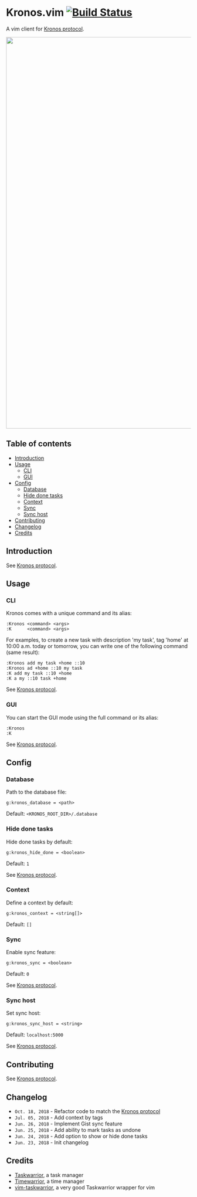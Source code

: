 # Kronos.vim [![Build Status](https://travis-ci.org/kronos-io/kronos.vim.svg?branch=master)](https://travis-ci.org/kronos-io/kronos.vim)

A vim client for [Kronos protocol](https://github.com/kronos-io/kronos).

<p align="center">
  <img width="1068" src="https://user-images.githubusercontent.com/10437171/41814954-1a80cba8-775d-11e8-9b9e-10d4c604aab3.png"></img>
</p>

## Table of contents

  * [Introduction](#introduction)
  * [Usage](#usage)
    * [CLI](#cli)
    * [GUI](#gui)
  * [Config](#config)
    * [Database](#database)
    * [Hide done tasks](#hide-done-tasks)
    * [Context](#context)
    * [Sync](#sync)
    * [Sync host](#sync-host)
  * [Contributing](#contributing)
  * [Changelog](#changelog)
  * [Credits](#credits)

## Introduction

See [Kronos protocol](https://github.com/kronos-io/kronos#kronos-protocol).

## Usage
### CLI

Kronos comes with a unique command and its alias:

```vim
:Kronos <command> <args>
:K      <command> <args>
```

For examples, to create a new task with description 'my task', tag 'home' at
10:00 a.m. today or tomorrow, you can write one of the following command (same
result):

```vim
:Kronos add my task +home ::10
:Kronos ad +home ::10 my task
:K add my task ::10 +home
:K a my ::10 task +home
```

See [Kronos protocol](https://github.com/kronos-io/kronos#cli).

### GUI

You can start the GUI mode using the full command or its alias:

```vim
:Kronos
:K
```

See [Kronos protocol](https://github.com/kronos-io/kronos#gui).

## Config
### Database

Path to the database file:

```vim
g:kronos_database = <path>
```

Default: `<KRONOS_ROOT_DIR>/.database`

### Hide done tasks

Hide done tasks by default:

```vim
g:kronos_hide_done = <boolean>
```

Default: `1`

See [Kronos protocol](https://github.com/kronos-io/kronos#hide-done).

### Context

Define a context by default:

```vim
g:kronos_context = <string[]>
```

Default: `[]`

### Sync

Enable sync feature:

```vim
g:kronos_sync = <boolean>
```

Default: `0`

See [Kronos protocol](https://github.com/kronos-io/kronos#enable-sync).

### Sync host

Set sync host:

```vim
g:kronos_sync_host = <string>
```

Default: `localhost:5000`

See [Kronos protocol](https://github.com/kronos-io/kronos#host).

## Contributing

See [Kronos protocol](https://github.com/kronos-io/kronos#contributing).

## Changelog

  - `Oct. 18, 2018` - Refactor code to match the [Kronos protocol](https://github.com/kronos-io/kronos)
  - `Jul. 05, 2018` - Add context by tags
  - `Jun. 26, 2018` - Implement Gist sync feature
  - `Jun. 25, 2018` - Add ability to mark tasks as undone
  - `Jun. 24, 2018` - Add option to show or hide done tasks
  - `Jun. 23, 2018` - Init changelog

## Credits

  - [Taskwarrior](https://taskwarrior.org), a task manager
  - [Timewarrior](https://taskwarrior.org/docs/timewarrior), a time manager
  - [vim-taskwarrior](https://github.com/blindFS/vim-taskwarrior), a very good Taskwarrior wrapper for vim
